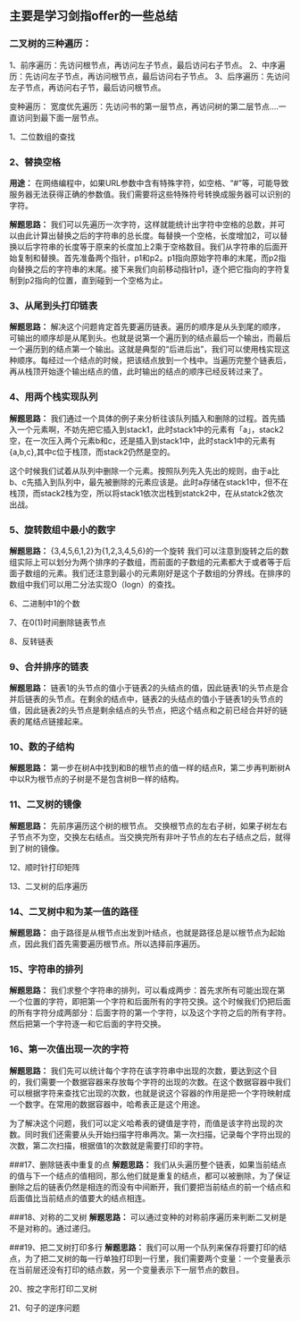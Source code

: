 ## 主要是学习剑指offer的一些总结

### 二叉树的三种遍历：
1、前序遍历：先访问根节点，再访问左子节点，最后访问右子节点。
2、中序遍历：先访问左子节点，再访问根节点，最后访问右子节点。
3、后序遍历：先访问左子节点，再访问右子节，最后访问根节点。

变种遍历：
宽度优先遍历：先访问书的第一层节点，再访问树的第二层节点....一直访问到最下面一层节点。

1、二位数组的查找



### 2、替换空格
**用途：** 在网络编程中，如果URL参数中含有特殊字符，如空格、“#”等，可能导致服务器无法获得正确的参数值。我们需要将这些特殊符号转换成服务器可以识别的字符。

**解题思路：**
我们可以先遍历一次字符，这样就能统计出字符中空格的总数，并可以由此计算出替换之后的字符串的总长度。每替换一个空格，长度增加2，可以替换以后字符串的长度等于原来的长度加上2乘于空格数目。我们从字符串的后面开始复制和替换。首先准备两个指针，p1和p2。p1指向原始字符串的末尾，而p2指向替换之后的字符串的末尾。接下来我们向前移动指针p1，逐个把它指向的字符复制到p2指向的位置，直到碰到一个空格为止。


### 3、从尾到头打印链表
**解题思路：**
解决这个问题肯定首先要遍历链表。遍历的顺序是从头到尾的顺序，可输出的顺序却是从尾到头。也就是说第一个遍历到的结点最后一个输出，而最后一个遍历到的结点第一个输出。这就是典型的“后进后出”，我们可以使用栈实现这种顺序。每经过一个结点的时候，把该结点放到一个栈中。当遍历完整个链表后，再从栈顶开始逐个输出结点的值，此时输出的结点的顺序已经反转过来了。

### 4、用两个栈实现队列
**解题思路：**
我们通过一个具体的例子来分析往该队列插入和删除的过程。首先插入一个元素啊，不妨先把它插入到stack1，此时stack1中的元素有「a」，stack2空，在一次压入两个元素b和c，还是插入到stack1中，此时stack1中的元素有{a,b,c},其中c位于栈顶，而stack2仍然是空的。

这个时候我们试着从队列中删除一个元素。按照队列先入先出的规则，由于a比b、c先插入到队列中，最先被删除的元素应该是。此时a存储在stack1中，但不在栈顶，而stack2栈为空，所以将stack1依次岀栈到statck2中，在从statck2依次出战。

### 5、旋转数组中最小的数字
**解题思路：**
{3,4,5,6,1,2}为{1,2,3,4,5,6}的一个旋转
我们可以注意到旋转之后的数组实际上可以划分为两个排序的子数组，而前面的子数组的元素都大于或者等于后面子数组的元素。我们还注意到最小的元素刚好是这个子数组的分界线。在排序的数组中我们可以用二分法实现O（logn）的查找。

6、二进制中1的个数


7、在0(1)时间删除链表节点

8、反转链表

### 9、合并排序的链表
**解题思路：**
链表1的头节点的值小于链表2的头结点的值，因此链表1的头节点是合并后链表的头节点。在剩余的结点中，链表2的头结点的值小于链表1的头节点的值，因此链表2的头节点是剩余结点的头节点，把这个结点和之前已经合并好的链表的尾结点链接起来。

### 10、数的子结构
**解题思路：**
第一步在树A中找到和B的根节点的值一样的结点R，第二步再判断树A中以R为根节点的子树是不是包含树B一样的结构。


### 11、二叉树的镜像
**解题思路：**
先前序遍历这个树的根节点。
交换根节点的左右子树，如果子树左右子节点不为空，交换左右结点。当交换完所有非叶子节点的左右子结点之后，就得到了树的镜像。

12、顺时针打印矩阵

13、二叉树的后序遍历

### 14、二叉树中和为某一值的路径
**解题思路：**
由于路径是从根节点出发到叶结点，也就是路径总是以根节点为起始点，因此我们首先需要遍历根节点。所以选择前序遍历。


### 15、字符串的排列
**解题思路：**
我们求整个字符串的排列，可以看成两步：首先求所有可能出现在第一个位置的字符，即把第一个字符和后面所有的字符交换。这个时候我们仍把后面的所有字符分成两部分：后面字符的第一个字符，以及这个字符之后的所有字符。然后把第一个字符逐一和它后面的字符交换。

### 16、第一次值出现一次的字符
**解题思路：**
我们先可以统计每个字符在该字符串中出现的次数，要达到这个目的，我们需要一个数据容器来存放每个字符的出现的次数。在这个数据容器中我们可以根据字符来查找它出现的次数，也就是说这个容器的作用是把一个字符映射成一个数字。在常用的数据容器中，哈希表正是这个用途。

为了解决这个问题，我们可以定义哈希表的键值是字符，而值是该字符出现的次数。同时我们还需要从头开始扫描字符串两次。第一次扫描，记录每个字符出现的次数，第二次扫描，根据值1的次数就是需要打印的字符。




###17、删除链表中重复的点
**解题思路：**
我们从头遍历整个链表，如果当前结点的值与下一个结点的值相同，那么他们就是重复的结点，都可以被删除，为了保证删除之后的链表仍然是相连的而没有中间断开，我们要把当前结点的前一个结点和后面值比当前结点的值要大的结点相连。


###18、对称的二叉树
**解题思路：**
可以通过变种的对称前序遍历来判断二叉树是不是对称的。通过递归。

###19、把二叉树打印多行
**解题思路：**
我们可以用一个队列来保存将要打印的结点，为了把二叉树的每一行单独打印到一行里，我们需要两个变量：一个变量表示在当前层还没有打印的结点数，另一个变量表示下一层节点的数目。

20、按之字形打印二叉树

21、句子的逆序问题

